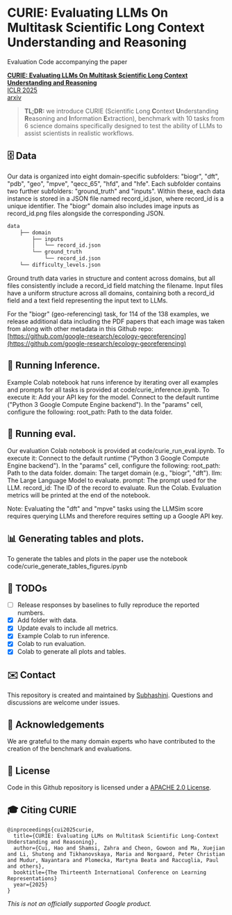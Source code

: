 # CURIE: Evaluating LLMs On Multitask Scientific Long Context Understanding and Reasoning

Evaluation Code accompanying the paper

[**CURIE: Evaluating LLMs On Multitask Scientific Long Context Understanding and Reasoning**](https://arxiv.org/abs/2503.13517)    
[ICLR 2025](https://iclr.cc/Conferences/2025)    
[arxiv](https://arxiv.org/abs/2503.13517)

> **TL;DR:** we introduce CURIE (Scientific Long **C**ontext **U**nderstanding **R**easoning and **I**nformation **E**xtraction), benchmark with 10 tasks from 6 science domains specifically designed to test the ability of LLMs to assist scientists in realistic workflows.


## 🗄️ Data

Our data is organized into eight domain-specific subfolders: "biogr", "dft", "pdb", "geo", "mpve", "qecc_65", "hfd", and "hfe".  Each subfolder contains two further subfolders: "ground_truth" and "inputs".  Within these, each data instance is stored in a JSON file named record_id.json, where record_id is a unique identifier. The "biogr" domain also includes image inputs as record_id.png files alongside the corresponding JSON.

```bash
data
    ├── domain
        ├── inputs
        │   └── record_id.json
        └── ground_truth
            └── record_id.json
    └── difficulty_levels.json

```

Ground truth data varies in structure and content across domains, but all files consistently include a record_id field matching the filename.  Input files have a uniform structure across all domains, containing both a record_id field and a text field representing the input text to LLMs.

For the "biogr" (geo-referencing) task, for 114 of the 138 examples, we release additional data including the PDF papers that each image was taken from along with other metadata in this Github repo: [https://github.com/google-research/ecology-georeferencing](https://github.com/google-research/ecology-georeferencing)

## 🧪 Running Inference.
Example Colab notebook hat runs inference by iterating over all examples and prompts for all tasks is provided at code/curie_inference.ipynb.
To execute it:
Add your API key for the model.
Connect to the default runtime ("Python 3 Google Compute Engine backend").
In the "params" cell, configure the following:
root_path: Path to the data folder.


## 🧪 Running eval.
Our evaluation Colab notebook is provided at code/curie_run_eval.ipynb. To execute it:
Connect to the default runtime ("Python 3 Google Compute Engine backend").
In the "params" cell, configure the following:
root_path: Path to the data folder.
domain: The target domain (e.g., "biogr", "dft").
llm: The Large Language Model to evaluate.
prompt: The prompt used for the LLM.
record_id: The ID of the record to evaluate.
Run the Colab.  Evaluation metrics will be printed at the end of the notebook.

Note: Evaluating the "dft" and "mpve" tasks using the LLMSim score requires querying LLMs and therefore requires setting up a Google API key.


## 📊 Generating tables and plots.

To generate the tables and plots in the paper use the notebook code/curie_generate_tables_figures.ipynb

## 📝 TODOs

- [ ] Release responses by baselines to fully reproduce the reported numbers.
- [x] Add folder with data.
- [x] Update evals to include all metrics.
- [x] Example Colab to run inference.
- [x] Colab to run evaluation.
- [x] Colab to generate all plots and tables.

## ✉️ Contact

This repository is created and maintained by [Subhashini](https://vsubhashini.github.io/). Questions and discussions are welcome under issues.

## 🙏 Acknowledgements

We are grateful to the many domain experts who have contributed to the creation
of the benchmark and evaluations.

## 📄 License

Code in this Github repository is licensed under a [APACHE 2.0 License](./LICENSE).

## 🎓 Citing CURIE

```
@inproceedings{cui2025curie,
  title={CURIE: Evaluating LLMs on Multitask Scientific Long-Context Understanding and Reasoning},
  author={Cui, Hao and Shamsi, Zahra and Cheon, Gowoon and Ma, Xuejian and Li, Shutong and Tikhanovskaya, Maria and Norgaard, Peter Christian and Mudur, Nayantara and Plomecka, Martyna Beata and Raccuglia, Paul and others},
  booktitle={The Thirteenth International Conference on Learning Representations}
  year={2025}
}
```

*This is not an officially supported Google product.*
